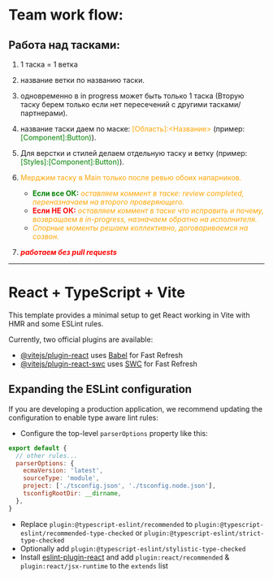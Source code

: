 # Team work flow:
## Работа над тасками:

1. 1 таска = 1 ветка

2. название ветки по названию таски.
3. одновременно в in progress может быть только 1 таска (Вторую таску берем только если нет пересечений с другими тасками/партнерами).


4. название таски даем по маске: <span style="color: orange;">[Область]:<Название></span> (пример: <span style="color: green;">[Component]:Button)</span>).
5. Для верстки и стилей делаем отдельную таску и ветку (пример: <span style="color: green;">[Styles]:[Component]:Button)</span>).


6. <span style="color: orange;">Мерджим таску в Main только после ревью обоих напарников.</span>
    - <span style="color: orange;"><span style="color: green;">**Если все ОК:**</span> *оставляем коммент в таске: review completed, переназначаем на второго проверяющего.*</span>
    - <span style="color: orange;"><span style="color: red;">**Если НЕ ОК:**</span> *оставляем коммент в таске что исправить и почему, возвращаем в in-progress, назначаем обратно на исполнителя.*</span>
    - <span style="color: orange;">*Спорные моменты решаем коллективно, договариваемся на созвон.*</span>


7. <span style="color: red;">***работаем без pull requests***</span>

---





# React + TypeScript + Vite

This template provides a minimal setup to get React working in Vite with HMR and some ESLint rules.

Currently, two official plugins are available:

- [@vitejs/plugin-react](https://github.com/vitejs/vite-plugin-react/blob/main/packages/plugin-react/README.md) uses [Babel](https://babeljs.io/) for Fast Refresh
- [@vitejs/plugin-react-swc](https://github.com/vitejs/vite-plugin-react-swc) uses [SWC](https://swc.rs/) for Fast Refresh

## Expanding the ESLint configuration

If you are developing a production application, we recommend updating the configuration to enable type aware lint rules:

- Configure the top-level `parserOptions` property like this:

```js
export default {
  // other rules...
  parserOptions: {
    ecmaVersion: 'latest',
    sourceType: 'module',
    project: ['./tsconfig.json', './tsconfig.node.json'],
    tsconfigRootDir: __dirname,
  },
}
```

- Replace `plugin:@typescript-eslint/recommended` to `plugin:@typescript-eslint/recommended-type-checked` or `plugin:@typescript-eslint/strict-type-checked`
- Optionally add `plugin:@typescript-eslint/stylistic-type-checked`
- Install [eslint-plugin-react](https://github.com/jsx-eslint/eslint-plugin-react) and add `plugin:react/recommended` & `plugin:react/jsx-runtime` to the `extends` list

